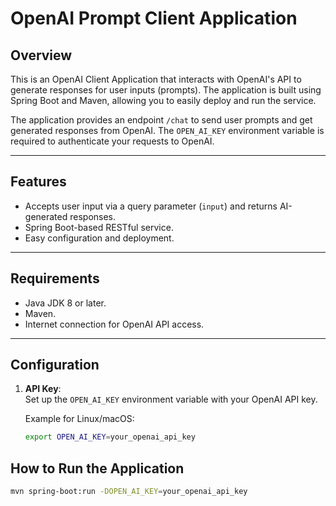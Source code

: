 # OpenAI Prompt Client Application

## Overview

This is an OpenAI Client Application that interacts with OpenAI's API to generate responses for user inputs (prompts). The application is built using Spring Boot and Maven, allowing you to easily deploy and run the service.

The application provides an endpoint `/chat` to send user prompts and get generated responses from OpenAI. The `OPEN_AI_KEY` environment variable is required to authenticate your requests to OpenAI.

---

## Features
- Accepts user input via a query parameter (`input`) and returns AI-generated responses.
- Spring Boot-based RESTful service.
- Easy configuration and deployment.

---

## Requirements

- Java JDK 8 or later.
- Maven.
- Internet connection for OpenAI API access.

---

## Configuration

1. **API Key**:  
   Set up the `OPEN_AI_KEY` environment variable with your OpenAI API key.

   Example for Linux/macOS:
   ```bash
   export OPEN_AI_KEY=your_openai_api_key

## How to Run the Application
   ```bash
   mvn spring-boot:run -DOPEN_AI_KEY=your_openai_api_key